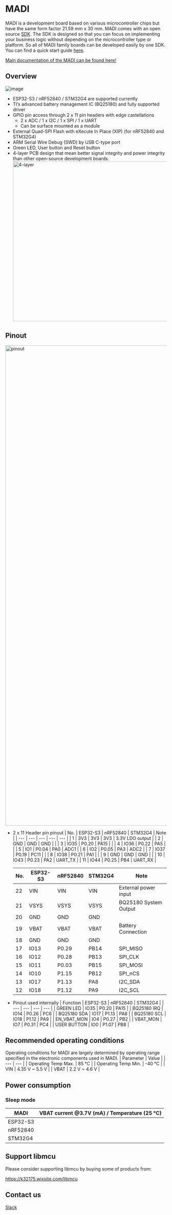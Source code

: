 # MADI

MADI is a development board based on various microcontroller chips but have the same form factor 21.59 mm x 30 mm. MADI comes with an open source [SDK](https://github.com/libmcu/madi). The SDK is designed so that you can focus on implementing your business logic without depending on the microcontroller type or platform. So all of MADI family boards can be developed easily by one SDK. You can find a quick start guide [here](https://docs.libmcu.org/quickstart).

[Main documentation of the MADI can be found here!](https://docs.libmcu.org/boards/libmcu.html)

## Overview
![image](https://user-images.githubusercontent.com/20197999/218473752-cf4155c1-084b-4cd4-ba1b-d018b4e2ab4f.png)

- ESP32-S3 / nRF52840 / STM32G4 are supported currently
- TI’s advanced battery management IC (BQ25180) and fully supported driver
- GPIO pin access through 2 x 11 pin headers with edge castellations
    - 2 x ADC / 1 x I2C / 1 x SPI / 1 x UART
    - Can be surface mounted as a module
- External Quad-SPI Flash with eXecute In Place (XIP) (for nRF52840 and STM32G4)
- ARM Serial Wire Debug (SWD) by USB C-type port
- Green LED, User button and Reset button
- 4-layer PCB design that mean better signal integrity and power integrity than other open-source development boards.
        <img width="500" alt="4-layer" src="https://user-images.githubusercontent.com/20197999/218952542-a1177f72-08df-4d98-9c2b-1c9091225d1d.png">


## Pinout
<img width="1500" alt="pinout" src="https://user-images.githubusercontent.com/20197999/219062569-9bd5deb6-e02e-45cc-be36-fe252628cdd2.png">



- 2 x 11 Header pin pinout
    | No. | ESP32-S3 | nRF52840 | STM32G4 | Note |
    | --- | --- | --- | --- | --- |
    | 1 | 3V3 | 3V3 | 3V3 | 3.3V LDO output |
    | 2 | GND | GND | GND |  |
    | 3 | IO35 | P0.20 | PA15 |  |
    | 4 | IO36 | P0.22 | PA5 |  |
    | 5 | IO1 | P0.04 | PA0 | ADC1 |
    | 6 | IO2 | P0.05 | PA3 | ADC2 |
    | 7 | IO37 | P0.19 | PC11 |  |
    | 8 | IO38 | P0.21 | PA1 |  |
    | 9 | GND | GND | GND |  |
    | 10 | IO43 | P0.23 | PA2 | UART_TX |
    | 11 | IO44 | P0.25 | PB4 | UART_RX |

    | No. | ESP32-S3 | nRF52840 | STM32G4 | Note |
    | --- | --- | --- | --- | --- |
    | 22 | VIN | VIN | VIN | External power input |
    | 21 | VSYS | VSYS | VSYS | BQ25180 System Output |
    | 20 | GND | GND | GND |  |
    | 19 | VBAT | VBAT | VBAT | Battery Connection |
    | 18 | GND | GND | GND |  |
    | 17 | IO13 | P0.29 | PB14 | SPI_MISO |
    | 16 | IO12 | P0.28 | PB13 | SPI_CLK |
    | 15 | IO11 | P0.03 | PB15 | SPI_MOSI |
    | 14 | IO10 | P1.15 | PB12 | SPI_nCS |
    | 13 | IO17 | P1.13 | PA8 | I2C_SDA |
    | 12 | IO18 | P1.12 | PA9 | I2C_SCL |
 
- Pinout used internally
    | Function | ESP32-S3 | nRF52840 | STM32G4 |
    | --- | --- | --- | --- |
    | GREEN LED | IO35 | P0.20 | PA15 |
    | BQ25180 IRQ | IO14 | P0.26 | PC6 |
    | BQ25180 SDA | IO17 | P1.13 | PA8 |
    | BQ25180 SCL | IO18 | P1.12 | PA9 |
    | EN_VBAT_MON | IO4 | P0.27 | PB2 |
    | VBAT_MON | IO7 | P0.31 | PC4 |
    | USER BUTTON | IO0 | P1.07 | PB8 |

## Recommended operating conditions

Operating conditions for MADI are largely determined by operating range specified in the electronic components used in MADI.
| Parameter | Value |
| --- | --- |
| Operating Temp Max. | 85 °C |
| Operating Temp Min. | -40 °C |
| VIN | 4.35 V ~ 5.5 V |
| VBAT | 2.2 V ~ 4.6 V |

## Power consumption

### Sleep mode

| MADI | VBAT current @3.7V (mA) / Temperature (25 °C) |
| --- | --- |
| ESP32-S3 |  |
| nRF52840 |  |
| STM32G4 |  |

## Support libmcu

Please consider supporting libmcu by buying some of products from:

https://k32175.wixsite.com/libmcu

## Contact us

[Slack](https://libmcu.slack.com/)
